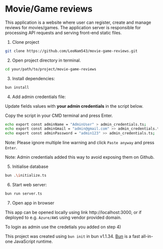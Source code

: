 # Movie/Game reviews
This application is a website where user can register, create and manage reviews for movies/games.
The application server is responsible for processing API requests and serving front-end static files.

1) Clone project
```bash
git clone https://github.com/LeoNam543/movie-game-reviews.git
```
2) Open project directory in terminal.
```bash
cd your/path/to/project/movie-game-reviews 
```
3) Install dependencies:

```bash
bun install
```
4) Add admin credentials file:

Update fields values with <strong>your admin credentials</strong> in the script below.

Copy the script in your CMD terminal and press Enter.
   
```bash
echo export const adminName = "AdminUser" > admin_credentials.ts;
echo export const adminGmail = "admin@gmail.com" >> admin_credentials.ts;
echo export const adminPassword = "admin123" >> admin_credentials.ts;
```

Note: Please ignore multiple line warning and click `Paste anyway` and press `Enter`.

Note: Admin credentials added this way to avoid exposing them on Github.

5) Initialise database
```bash
bun .\initialize.ts
```

6) Start web server:

```bash
bun run server.ts
```
7) Open app in browser

This app can be opened locally using link http://localhost:3000, or if deployed to e.g. `Azure/AWS` using vendor provided domain.

To login as admin use the credetials you added on step 4)

This project was created using `bun init` in bun v1.1.34. [Bun](https://bun.sh) is a fast all-in-one JavaScript runtime.
